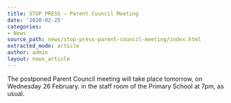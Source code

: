 ```yaml
---
title: STOP PRESS – Parent Council Meeting
date: '2020-02-25'
categories:
- News
source_path: news/stop-press-parent-council-meeting/index.html
extracted_mode: article
author: admin
layout: news_article
---
```

The postponed Parent Council meeting will take place tomorrow, on Wednesday 26 February. in the staff room of the Primary School at 7pm, as usual.
